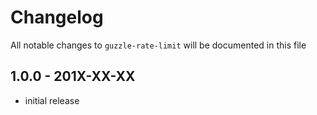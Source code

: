 # Changelog

All notable changes to `guzzle-rate-limit` will be documented in this file

## 1.0.0 - 201X-XX-XX

- initial release
